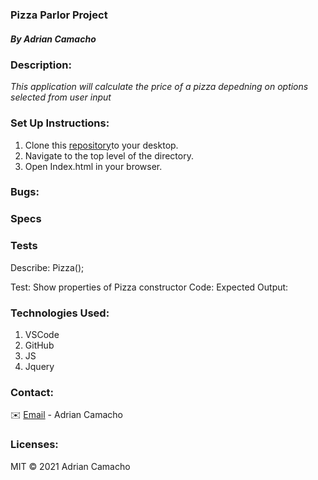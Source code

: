 ### Pizza Parlor Project

##### By Adrian Camacho


### Description:

_This application will calculate the price of a pizza depedning on options selected from user input_


### Set Up Instructions:

1. Clone this [repository](https://github.com/chonnessey/pizza-parlor.git)to your desktop.
2. Navigate to the top level of the directory.
3. Open Index.html in your browser.

### Bugs:
 

### Specs



### Tests
Describe: Pizza();

Test: Show properties of Pizza constructor
Code: 
Expected Output:


### Technologies Used:

1. VSCode
2. GitHub
3. JS
4. Jquery

### Contact:

✉️ [Email](adriancamacho18@gmail.com) - Adrian Camacho

### Licenses:

MIT &copy; 2021 Adrian Camacho